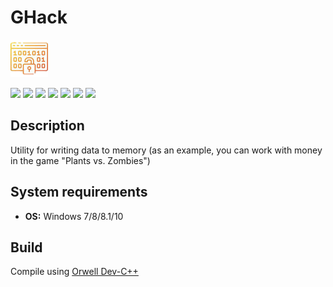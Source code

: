 # GHack

![](https://github.com/Zalexanninev15/GHack/blob/master/GHack%20Logo.png)

[![](https://img.shields.io/badge/OS-Windows-informational?logo=windows)](https://github.com/Zalexanninev15/GHack)
[![](https://img.shields.io/badge/release-v1.0-blue.svg)](https://github.com/Zalexanninev15/GHack)
[![](https://img.shields.io/github/last-commit/Zalexanninev15/GHack)](https://github.com/Zalexanninev15/GHack/commits/master)
[![](https://img.shields.io/badge/license-GPLv3-ligthgreen.svg)](LICENSE)
[![](https://img.shields.io/badge/donate_and_read_news-Boosty-F0672B.svg)](https://boosty.to/maxik-zalexanninev15)
[![](https://img.shields.io/badge/donate-QIWI-FF8C00.svg)](https://qiwi.com/n/ZALEXANNINEV15)
[![](https://img.shields.io/badge/donate-YooMoney-8B3FFD.svg)](https://yoomoney.ru/to/410015106319420)

## Description
Utility for writing data to memory (as an example, you can work with money in the game "Plants vs. Zombies")

## System requirements
* **OS:** Windows 7/8/8.1/10

## Build
Compile using [Orwell Dev-C++](https://sourceforge.net/projects/orwelldevcpp/)
